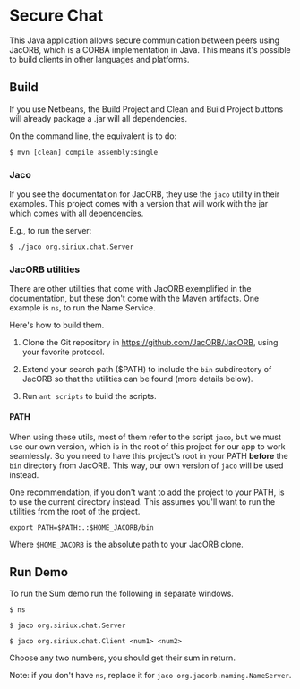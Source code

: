 # Secure Chat

This Java application allows secure communication between peers using JacORB,
which is a CORBA implementation in Java. This means it's possible to build
clients in other languages and platforms.


## Build

If you use Netbeans, the Build Project and Clean and Build Project buttons will
already package a .jar will all dependencies.

On the command line, the equivalent is to do:

`$ mvn [clean] compile assembly:single`


### Jaco

If you see the documentation for JacORB, they use the `jaco` utility in their
examples. This project comes with a version that will work with the jar which
comes with all dependencies.

E.g., to run the server:

`$ ./jaco org.siriux.chat.Server`


### JacORB utilities

There are other utilities that come with JacORB exemplified in the documentation,
but these don't come with the Maven artifacts. One example is `ns`, to run the
Name Service.

Here's how to build them.

1. Clone the Git repository in https://github.com/JacORB/JacORB, using your
   favorite protocol.

2. Extend your search path ($PATH) to include the `bin` subdirectory of JacORB
   so that the utilities can be found (more details below).

2. Run `ant scripts` to build the scripts.


#### PATH

When using these utils, most of them refer to the script `jaco`, but we must use
our own version, which is in the root of this project for our app to work
seamlessly. So you need to have this project's root in your PATH **before** the
`bin` directory from JacORB. This way, our own version of `jaco` will be used
instead.

One recommendation, if you don't want to add the project to your PATH, is to use
the current directory instead. This assumes you'll want to run the utilities
from the root of the project.

`export PATH=$PATH:.:$HOME_JACORB/bin`

Where `$HOME_JACORB` is the absolute path to your JacORB clone.


## Run Demo

To run the Sum demo run the following in separate windows.

`$ ns`

`$ jaco org.siriux.chat.Server`

`$ jaco org.siriux.chat.Client <num1> <num2>`

Choose any two numbers, you should get their sum in return.

Note: if you don't have `ns`, replace it for `jaco org.jacorb.naming.NameServer`.
